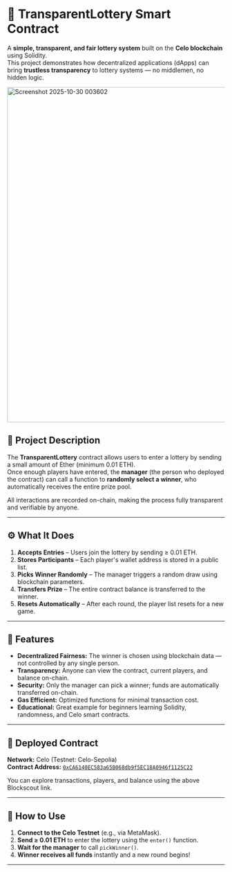 # 🎲 TransparentLottery Smart Contract

A **simple, transparent, and fair lottery system** built on the **Celo blockchain** using Solidity.  
This project demonstrates how decentralized applications (dApps) can bring **trustless transparency** to lottery systems — no middlemen, no hidden logic.

<img width="1610" height="775" alt="Screenshot 2025-10-30 003602" src="https://github.com/user-attachments/assets/34130f72-e9ba-47d2-935a-defa4285fc29" />


## 🧩 Project Description

The **TransparentLottery** contract allows users to enter a lottery by sending a small amount of Ether (minimum 0.01 ETH).  
Once enough players have entered, the **manager** (the person who deployed the contract) can call a function to **randomly select a winner**, who automatically receives the entire prize pool.

All interactions are recorded on-chain, making the process fully transparent and verifiable by anyone.

---

## ⚙️ What It Does

1. **Accepts Entries** – Users join the lottery by sending ≥ 0.01 ETH.  
2. **Stores Participants** – Each player's wallet address is stored in a public list.  
3. **Picks Winner Randomly** – The manager triggers a random draw using blockchain parameters.  
4. **Transfers Prize** – The entire contract balance is transferred to the winner.  
5. **Resets Automatically** – After each round, the player list resets for a new game.

---

## 🌟 Features

- **Decentralized Fairness:** The winner is chosen using blockchain data — not controlled by any single person.  
- **Transparency:** Anyone can view the contract, current players, and balance on-chain.  
- **Security:** Only the manager can pick a winner; funds are automatically transferred on-chain.  
- **Gas Efficient:** Optimized functions for minimal transaction cost.  
- **Educational:** Great example for beginners learning Solidity, randomness, and Celo smart contracts.

---

## 🔗 Deployed Contract

**Network:** Celo (Testnet: Celo-Sepolia)  
**Contract Address:** [`0xCA6140EC583a65B068db9f5EC18A0946f1125C22`](https://celo-sepolia.blockscout.com/address/0xCA6140EC583a65B068db9f5EC18A0946f1125C22)

You can explore transactions, players, and balance using the above Blockscout link.

---

## 🚀 How to Use

1. **Connect to the Celo Testnet** (e.g., via MetaMask).  
2. **Send ≥ 0.01 ETH** to enter the lottery using the `enter()` function.  
3. **Wait for the manager** to call `pickWinner()`.  
4. **Winner receives all funds** instantly and a new round begins!

---

